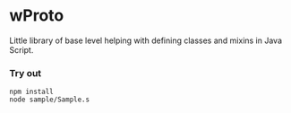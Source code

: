 # wProto

Little library of base level helping with defining classes and mixins in Java Script.

### Try out
```
npm install
node sample/Sample.s
```














